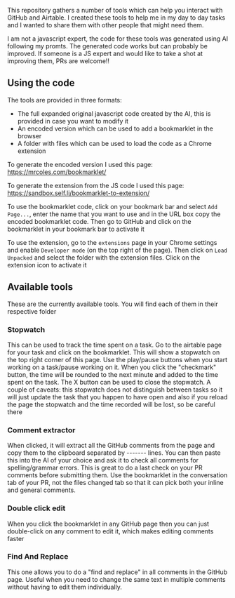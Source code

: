 This repository gathers a number of tools which can help you interact with GitHub and Airtable. I created these tools to help me in my day to day tasks and I wanted to share them with other people that might need them.

I am not a javascript expert, the code for these tools was generated using AI following my promts. The generated code works but can probably be improved. If someone is a JS expert and would like to take a shot at improving them, PRs are welcome!!

## Using the code

The tools are provided in three formats:
- The full expanded original javascript code created by the AI, this is provided in case you want to modify it
- An encoded version which can be used to add a bookmarklet in the browser
- A folder with files which can be used to load the code as a Chrome extension

To generate the encoded version I used this page: https://mrcoles.com/bookmarklet/

To generate the extension from the JS code I used this page: https://sandbox.self.li/bookmarklet-to-extension/

To use the bookmarklet code, click on your bookmark bar and select `Add Page...`, enter the name that you want to use and in the URL box copy the encoded bookmarklet code. Then go to GitHub and click on the bookmarklet in your bookmark bar to activate it

To use the extension, go to the `extensions` page in your Chrome settings and enable `Developer mode` (on the top right of the page). Then click on `Load Unpacked` and select the folder with the extension files. Click on the extension icon to activate it

## Available tools

These are the currently available tools. You will find each of them in their respective folder

### Stopwatch

This can be used to track the time spent on a task. Go to the airtable page for your task and click on the bookmarklet. This will show a stopwatch on the top right corner of this page. Use the play/pause buttons when you start working on a task/pause working on it. When you click the "checkmark" button, the time will be rounded to the next minute and added to the time spent on the task. The X button can be used to close the stopwatch. A couple of caveats: this stopwatch does not distinguish between tasks so it will just update the task that you happen to have open and also if you reload the page the stopwatch and the time recorded will be lost, so be careful there

### Comment extractor

When clicked, it will extract all the GitHub comments from the page and copy them to the clipboard separated by ------- lines. You can then paste this into the AI of your choice and ask it to check all comments for spelling/grammar errors. This is great to do a last check on your PR comments before submitting them. Use the bookmarklet in the conversation tab of your PR, not the files changed tab so that it can pick both your inline and general comments.

### Double click edit

When you click the bookmarklet in any GitHub page then you can just double-click on any comment to edit it, which makes editing comments faster

### Find And Replace

This one allows you to do a "find and replace" in all comments in the GitHub page. Useful when you need to change the same text in multiple comments without having to edit them individually.
